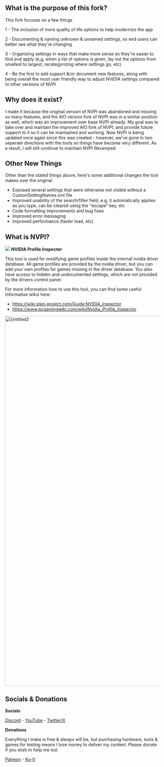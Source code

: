 ## What is the purpose of this fork?

This fork focuses on a few things

1 - The inclusion of more quality of life options to help modernize the app

2 - Documenting & naming unknown & unnamed settings, so end users can better see what they're changing

3 - Organizing settings in ways that make more sense so they're easier to find and apply (e,g, when a list of options is given, lay out the options from smallest to largest, recategorizing where settings go, etc)

4 - Be the first to add support &/or document new features, along with being overall the most user friendly way to adjust NVIDIA settings compared to other versions of NVPI

## Why does it exist?

I made it because the original version of NVPI was abandoned and missing so many features, and the AIO version fork of NVPI was in a similar position as well, which was an improvement over base NVPI already. My goal was to take over and maintain the improved AIO fork of NVPI, and provide future support to it so it can be maintained and working. Now NVPI is being updated once again since this was created - however, we've gone in two seperate directions with the tools so things have become very different. As a result, I will still continue to maintain NVPI Revamped

## Other New Things

Other than the stated things above, here's some additional changes the tool makes over the original

- Exposed several settings that were otherwise not visible without a CustomSettingNames.xml file
- Improved usability of the search/filter field, e.g. it automatically applies as you type, can be cleared using the "escape" key, etc
- Code formatting improvements and bug fixes
- Improved error messaging
- Improved performance (faster load, etc)

## What is NVPI?

![](/nspector/Images/n1-016.png) **NVIDIA Profile Inspector**

This tool is used for modifying game profiles inside the internal nvidia driver database.
All game profiles are provided by the nvidia driver, but you can add your own profiles for games missing in the driver database.
You also have access to hidden and undocumented settings, which are not provided by the drivers control panel.

For more information how to use this tool, you can find some useful informative wikis here:
* https://wiki.step-project.com/Guide:NVIDIA_Inspector
* https://www.pcgamingwiki.com/wiki/Nvidia_Profile_Inspector

<img width="1024" height="1204" alt="Untitled2" src="https://github.com/user-attachments/assets/de0d1793-8ad0-4d6a-8c2e-3824860748d0" />

## Socials & Donations

**Socials**

[Discord﻿](https://discord.com/invite/dc74er8TJF) - [YouTube﻿](https://www.youtube.com/c/Hybred) - [Twitter/X](https://x.com/TheHybred)

**D﻿onations**

Everything I make is free & always will be, but purchasing hardware, tools & games for testing means I lose money to deliver my
content. Please donate if you wish to help me out.

[Patreon﻿](https://www.patreon.com/c/Hybred) - [Ko-fi](https://ko-fi.com/hybred)﻿
